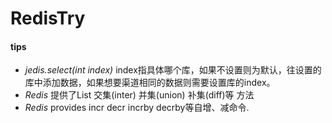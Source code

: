 # RedisTry

#### tips
 + *jedis.select(int index)* index指具体哪个库，如果不设置则为默认，往设置的库中添加数据，如果想要渠道相同的数据则需要设置库的index。
 + *Redis* 提供了List 交集(inter) 并集(union) 补集(diff)等 方法
 + *Redis* provides incr decr incrby decrby等自增、减命令.

